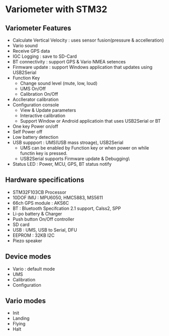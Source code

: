 # Variometer with STM32

## Variometer Features
* Calculate Vertical Velocity : uses sensor fusion(pressure & accelleration)
* Vario sound
* Receive GPS data
* IGC Logging : save to SD-Card
* BT connectivity : support GPS & Vario NMEA setences
* Firmware update : support Windows application that updates using USB2Serial
* Function Key
	* Change sound level (mute, low, loud)
	* UMS On/Off
	* Calibration On/Off
* Accllerator calibration
* Configuration console
	* View & Update parameters
	* Interactive calibration
	* Support Window or Android applicatioin that uses USB2Serial or BT
* One key Power on/off
* Self Power off
* Low battery detection
* USB suppport : UMS(USB mass stroage), USB2Serial
	* UMS can be enabled by Function key or when power on while functin key is pressed.
	* USB2Serial supports Firmware update & Debugging\
* Status LED : Power, MCU, GPS, BT status notify

## Hardware specifications
* STM32F103CB Processor
* 10DOF IMU : MPU6050, HMC5883, MS5611
* 66ch GPS module : AKS6C
* BT : Bluetooth Specifcation 2.1 support, Calss2, SPP
* Li-po battery & Charger
* Push button On/Off controller
* SD card
* USB : UMS, USB to Serial, DFU
* EEPROM : 32KB I2C
* Piezo speaker

## Device modes
* Vario : default mode
* UMS
* Calibration
* Configuration

## Vario modes
* Init
* Landing
* Flying
* Halt
